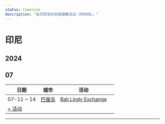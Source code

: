 ```yaml
---
status: timeline
description: "在印尼举办的摇摆舞活动（时间线）。"
---
```


# 印尼

## 2024

## 07

| 日期 | 城市 | 活动 | |
| --- | --- | --- | --- |
| 07-11 ~ 14 | [巴厘岛](by_city.md#bali) | [Bali Lindy Exchange](bali-lindy-exchange-2024.md) |  |
| [+ 活动](https://github.com/swingdance/events/issues/new?assignees=&labels=add+event&projects=&template=02-add_entity.yml&title=%5B2024%2Fid_ID%5D%20%3CName%3E&region=id_ID&province=&city=&org_id=&date_starts=2024-07-&date_ends=2024-07-)

---

